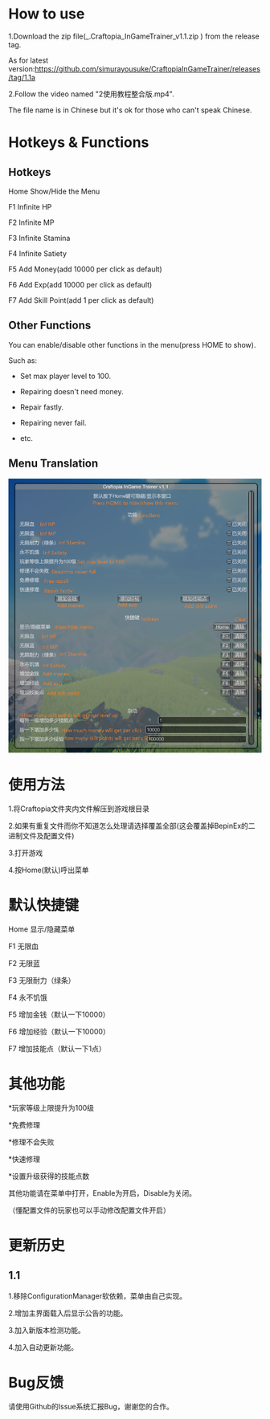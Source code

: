 # How to use
1.Download the zip file(_.Craftopia_InGameTrainer_v1.1.zip
) from the release tag. 

As for latest version:https://github.com/simurayousuke/CraftopiaInGameTrainer/releases/tag/1.1a

2.Follow the video named "2使用教程整合版.mp4".

The file name is in Chinese but it's ok for those who can't speak Chinese.

# Hotkeys & Functions
## Hotkeys
Home Show/Hide the Menu

F1	Infinite HP

F2	Infinite MP

F3	Infinite Stamina

F4	Infinite Satiety

F5	Add Money(add 10000 per click as default)

F6	Add Exp(add 10000 per click as default)

F7	Add Skill Point(add 1 per click as default)

## Other Functions
You can enable/disable other functions in the menu(press HOME to show).

Such as:

* Set max player level to 100.

* Repairing doesn't need money.

* Repair fastly.

* Repairing never fail.

* etc.

## Menu Translation

![Menu](https://github.com/simurayousuke/CraftopiaInGameTrainer/blob/master/trainer.png?raw=true)

# 使用方法
1.将Craftopia文件夹内文件解压到游戏根目录

2.如果有重复文件而你不知道怎么处理请选择覆盖全部(这会覆盖掉BepinEx的二进制文件及配置文件)

3.打开游戏

4.按Home(默认)呼出菜单

# 默认快捷键
Home 显示/隐藏菜单

F1	无限血

F2	无限蓝

F3	无限耐力（绿条）

F4	永不饥饿

F5	增加金钱（默认一下10000）

F6	增加经验（默认一下10000）

F7	增加技能点（默认一下1点）

# 其他功能
*玩家等级上限提升为100级

*免费修理

*修理不会失败

*快速修理

*设置升级获得的技能点数

其他功能请在菜单中打开，Enable为开启，Disable为关闭。

（懂配置文件的玩家也可以手动修改配置文件开启）

# 更新历史
## 1.1
1.移除ConfigurationManager软依赖，菜单由自己实现。

2.增加主界面载入后显示公告的功能。

3.加入新版本检测功能。

4.加入自动更新功能。

# Bug反馈
请使用Github的Issue系统汇报Bug，谢谢您的合作。
